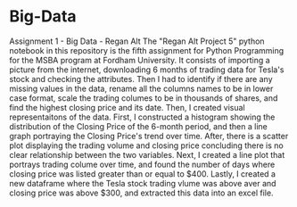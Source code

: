 # Big-Data

Assignment 1 - Big Data - Regan Alt
The "Regan Alt Project 5" python notebook in this repository is the fifth assignment for Python Programming for the MSBA program at Fordham University. 
It consists of importing a picture from the internet, downloading 6 months of   trading data for Tesla's stock and checking the attributes. 
Then I had to identify if there are any missing values in the data, rename all the columns names to be in lower case format, scale the trading columes to be in thousands of shares, and find the highest closing price and its date.
Then, I created visual representaitons of the data. First, I constructed a histogram showing the distribution of the Closing Price of the 6-month period, and then  a line graph portraying the Closing Price's trend over time. After, there is a scatter plot displaying the trading volume and closing price concluding there is no clear relationship between the two variables. 
Next, I created a line plot that portrays trading colume over time, and found the number of days where closing price was listed greater than or equal to $400. 
Lastly, I created a new dataframe where the Tesla stock trading vlume was above aver and closing price was above $300, and extracted this data into an excel file. 

